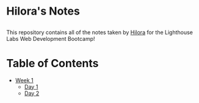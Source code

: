 # Hilora's Notes

##

This repository contains all of the notes taken by [Hilora](https://github.com/hdewett) for the Lighthouse Labs Web Development Bootcamp!

# Table of Contents

- [Week 1](/Week_1)
  - [Day 1](/Week_1/Day_1)
  - [Day 2](/Week_1/Day_2)

